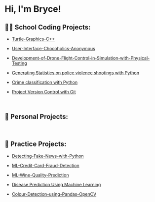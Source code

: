 <h1>Hi, I'm Bryce! </h1>

<h2>👨‍💻 School Coding Projects:</h2>

- [Turtle-Graphics-C++](https://github.com/MrBHerring/Turtle-Graphics-C-Plus-Plus)

- [User-Interface-Chocoholics-Anonymous](https://github.com/MrBHerring/User-Interface-Chocoholics-Anonymous)

- [Development-of-Drone-Flight-Control-in-Simulation-with-Physical-Testing](https://github.com/MrBHerring/Development-of-Drone-Flight-Control-in-Simulation-with-Physical-Testing)

- [Generating Statistics on police violence shootings with Python](https://github.com/MrBHerring/-Semester-long-Projects-Part-1)

- [Crime classification with Python](https://github.com/MrBHerring/-Semester-long-Projects-Part-2)

- [Project Version Control with Git](https://github.com/MrBHerring/Project1AndGit)

<br>

<h2>📓 Personal Projects:</h2>


<br>

<h2>📒 Practice Projects:</h2>

- [Detecting-Fake-News-with-Python](https://github.com/MrBHerring/Detecting-Fake-News-with-Python)

- [ML-Credit-Card-Fraud-Detection](https://github.com/MrBHerring/ML-Credit-Card-Fraud-Detection)

- [ML-Wine-Quality-Prediction](https://github.com/MrBHerring/ML-Wine-Quality-Prediction)

- [Disease Prediction Using Machine Learning](https://github.com/MrBHerring/Disease-Prediction-Using-Machine-Learning)
- [Colour-Detection-using-Pandas-OpenCV](https://github.com/MrBHerring/Colour-Detection-using-Pandas-OpenCV)







<!--

<h2>👨‍💻 Coding Projects:</h2>


<h2> Certifications</h2>



<h2>📺 Popular YouTube Videos</h2>




<h2> 🤳 Connect with me:</h2>

[<img align="left" alt="JoshMadakor | YouTube" width="22px" src="https://cdn.jsdelivr.net/npm/simple-icons@v3/icons/youtube.svg" />][youtube]
[<img align="left" alt="JoshMadakor | Twitter" width="22px" src="https://cdn.jsdelivr.net/npm/simple-icons@v3/icons/twitter.svg" />][twitter]
[<img align="left" alt="JoshMadakor | LinkedIn" width="22px" src="https://cdn.jsdelivr.net/npm/simple-icons@v3/icons/linkedin.svg" />][linkedin]
[<img align="left" alt="JoshMadakor | Instagram" width="22px" src="https://cdn.jsdelivr.net/npm/simple-icons@v3/icons/instagram.svg" />][instagram]

[twitter]: https://twitter.com/joshmadakor
[youtube]: https://www.youtube.com/c/joshmadakor
[instagram]: https://www.instagram.com/joshmadakor/
[linkedin]: https://linkedin.com/in/joshmadakor

-->

<!--
**joshmadakor1/joshmadakor1** is a ✨ _special_ ✨ repository because its `README.md` (this file) appears on your GitHub profile.

Here are some ideas to get you started:

- 🔭 I’m currently working on ...
- 🌱 I’m currently learning ...
- 👯 I’m looking to collaborate on ...
- 🤔 I’m looking for help with ...
- 💬 Ask me about ...
- 📫 How to reach me: ...
- 😄 Pronouns: ...
- ⚡ Fun fact: ...
-->
